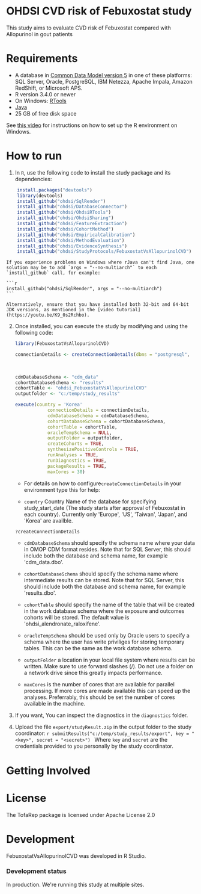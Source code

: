 OHDSI CVD risk of Febuxostat study
=============================================

This study aims to evaluate CVD risk of Febuxostat compared with Allopurinol in gout patients

Requirements
============

- A database in [Common Data Model version 5](https://github.com/OHDSI/CommonDataModel) in one of these platforms: SQL Server, Oracle, PostgreSQL, IBM Netezza, Apache Impala, Amazon RedShift, or Microsoft APS.
- R version 3.4.0 or newer
- On Windows: [RTools](http://cran.r-project.org/bin/windows/Rtools/)
- [Java](http://java.com)
- 25 GB of free disk space

See [this video](https://youtu.be/K9_0s2Rchbo) for instructions on how to set up the R environment on Windows.

How to run
==========
1. In `R`, use the following code to install the study package and its dependencies:
```r
	install.packages("devtools")
	library(devtools)
	install_github("ohdsi/SqlRender")
	install_github("ohdsi/DatabaseConnector")
	install_github("ohdsi/OhdsiRTools")
	install_github("ohdsi/OhdsiSharing")
	install_github("ohdsi/FeatureExtraction")
	install_github("ohdsi/CohortMethod")
	install_github("ohdsi/EmpiricalCalibration")
	install_github("ohdsi/MethodEvaluation")
	install_github("ohdsi/EvidenceSynthesis")
	install_github("ohdsi/StudyProtocols/FebuxostatVsAllopurinolCVD")
```

	If you experience problems on Windows where rJava can't find Java, one solution may be to add `args = "--no-multiarch"` to each `install_github` call, for example:
	
	```r
	install_github("ohdsi/SqlRender", args = "--no-multiarch")
	```
	
	Alternatively, ensure that you have installed both 32-bit and 64-bit JDK versions, as mentioned in the [video tutorial](https://youtu.be/K9_0s2Rchbo).
	
2. Once installed, you can execute the study by modifying and using the following code:
	
	```r
	library(FebuxostatVsAllopurinolCVD)
	
	connectionDetails <- createConnectionDetails(dbms = "postgresql",
																						 user = "joe",
																						 password = "secret",
																						 server = "myserver")
	cdmDatabaseSchema <- "cdm_data"
	cohortDatabaseSchema <- "results"
	cohortTable <- "ohdsi_FebuxostatVsAllopurinolCVD"
	outputfolder <- "c:/temp/study_results"
	
	execute(country = 'Korea'
				connectionDetails = connectionDetails,
				cdmDatabaseSchema = cdmDatabaseSchema,
				cohortDatabaseSchema = cohortDatabaseSchema,
				cohortTable = cohortTable,
				oracleTempSchema = NULL,
				outputFolder = outputfolder,
				createCohorts = TRUE,
				synthesizePositiveControls = TRUE,
				runAnalyses = TRUE,
				runDiagnostics = TRUE,
				packageResults = TRUE,
				maxCores = 30)
	```

	* For details on how to configure```createConnectionDetails``` in your environment type this for help:
	
	* ```country``` Country Name of the database for specifying study_start_date (The study starts after approval of Febuxostat in each country). Currently only 'Europe', 'US', 'Taiwan', 'Japan', and 'Korea' are availble. 
	
	```r
	?createConnectionDetails
	```
	* ```cdmDatabaseSchema``` should specify the schema name where your data in OMOP CDM format resides. Note that for SQL Server, this should include both the database and schema name, for example 'cdm_data.dbo'.
	
	* ```cohortDatabaseSchema``` should specify the schema name where intermediate results can be stored. Note that for SQL Server, this should include both the database and schema name, for example 'results.dbo'.
	
	* ```cohortTable``` should specify the name of the table that will be created in the work database schema where the exposure and outcomes cohorts will be stored. The default value is 'ohdsi_alendronate_raloxifene'.
	
	* ```oracleTempSchema``` should be used only by Oracle users to specify a schema where the user has write priviliges for storing temporary tables. This can be the same as the work database schema.
	
	* ```outputFolder``` a location in your local file system where results can be written. Make sure to use forward slashes (/). Do not use a folder on a network drive since this greatly impacts performance. 
	
	* ```maxCores``` is the number of cores that are available for parallel processing. If more cores are made available this can speed up the analyses. Preferrably, this should be set the number of cores available in the machine.

3. If you want, You can inspect the diagnostics in the `diagnostics` folder.

4. Upload the file ```export/studyResult.zip``` in the output folder to the study coordinator:
		```r
		submitResults("c:/temp/study_results/export", key = "<key>", secret = "<secret>")
		```
		Where ```key``` and ```secret``` are the credentials provided to you personally by the study coordinator.

Getting Involved
================

License
=======
The TofaRep package is licensed under Apache License 2.0


Development
===========
FebuxostatVsAllopurinolCVD was developed in R Studio.

### Development status

In production. We're running this study at multiple sites.